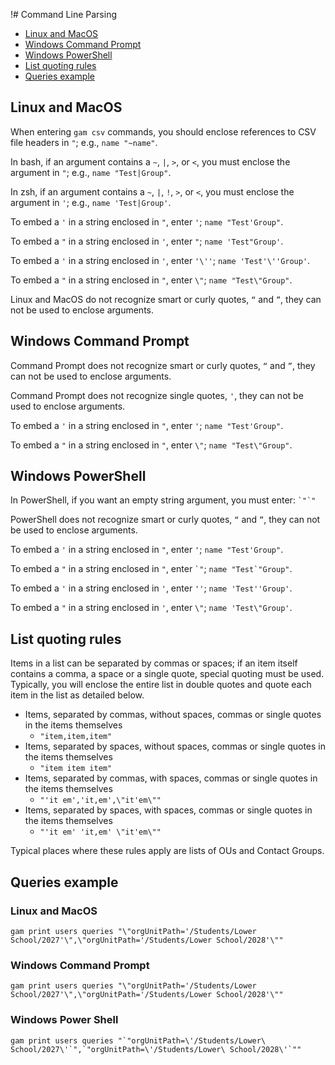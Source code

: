 !# Command Line Parsing
- [Linux and MacOS](#linux-and-macos)
- [Windows Command Prompt](#windows-command-prompt)
- [Windows PowerShell](#windows-powershell)
- [List quoting rules](#list-quoting-rules)
- [Queries example](#queries-example)

## Linux and MacOS

When entering `gam csv` commands, you should enclose references to CSV file headers in `"`; e.g., `name "~name"`.

In bash, if an argument contains a `~`, `|`, `>`, or `<`, you must enclose the argument in `"`; e.g., `name "Test|Group"`.

In zsh, if an argument contains a `~`, `|`, `!`, `>`, or `<`, you must enclose the argument in `'`; e.g., `name 'Test|Group'`.

To embed a `'` in a string enclosed in `"`, enter `'`; `name "Test'Group"`.

To embed a `"` in a string enclosed in `'`, enter `"`; `name 'Test"Group'`.

To embed a `'` in a string enclosed in `'`, enter `'\''`; `name 'Test'\''Group'`.

To embed a `"` in a string enclosed in `"`, enter `\"`; `name "Test\"Group"`.

Linux and MacOS do not recognize smart or curly quotes, `“` and `”`, they can not be used to enclose arguments.

## Windows Command Prompt

Command Prompt does not recognize smart or curly quotes, `“` and `”`, they can not be used to enclose arguments.

Command Prompt does not recognize single quotes, `'`, they can not be used to enclose arguments.

To embed a `'` in a string enclosed in `"`, enter `'`; `name "Test'Group"`.

To embed a `"` in a string enclosed in `"`, enter `\"`; `name "Test\"Group"`.

## Windows PowerShell

In PowerShell, if you want an empty string argument, you must enter: ``` `"`" ```

PowerShell does not recognize smart or curly quotes, `“` and `”`, they can not be used to enclose arguments.

To embed a `'` in a string enclosed in `"`, enter `'`; `name "Test'Group"`.

To embed a `"` in a string enclosed in `"`, enter ``` `" ```; ```name "Test`"Group"```.

To embed a `'` in a string enclosed in `'`, enter `''`; `name 'Test''Group'`.

To embed a `"` in a string enclosed in `'`, enter `\"`; `name 'Test\"Group'`.

## List quoting rules
Items in a list can be separated by commas or spaces; if an item itself contains a comma, a space or a single quote, special quoting must be used.
Typically, you will enclose the entire list in double quotes and quote each item in the list as detailed below.

- Items, separated by commas, without spaces, commas or single quotes in the items themselves
   * ```"item,item,item"```
- Items, separated by spaces, without spaces, commas or single quotes in the items themselves
   * ```"item item item"```
- Items, separated by commas, with spaces, commas or single quotes in the items themselves
   * ```"'it em','it,em',\"it'em\""```
- Items, separated by spaces, with spaces, commas or single quotes in the items themselves
   * ```"'it em' 'it,em' \"it'em\""```

Typical places where these rules apply are lists of OUs and Contact Groups.

## Queries example
### Linux and MacOS
```
gam print users queries "\"orgUnitPath='/Students/Lower School/2027'\",\"orgUnitPath='/Students/Lower School/2028'\""
```

### Windows Command Prompt
```
gam print users queries "\"orgUnitPath='/Students/Lower School/2027'\",\"orgUnitPath='/Students/Lower School/2028'\""
```

### Windows Power Shell
```
gam print users queries "`"orgUnitPath=\'/Students/Lower\ School/2027\'`",`"orgUnitPath=\'/Students/Lower\ School/2028\'`""
```
